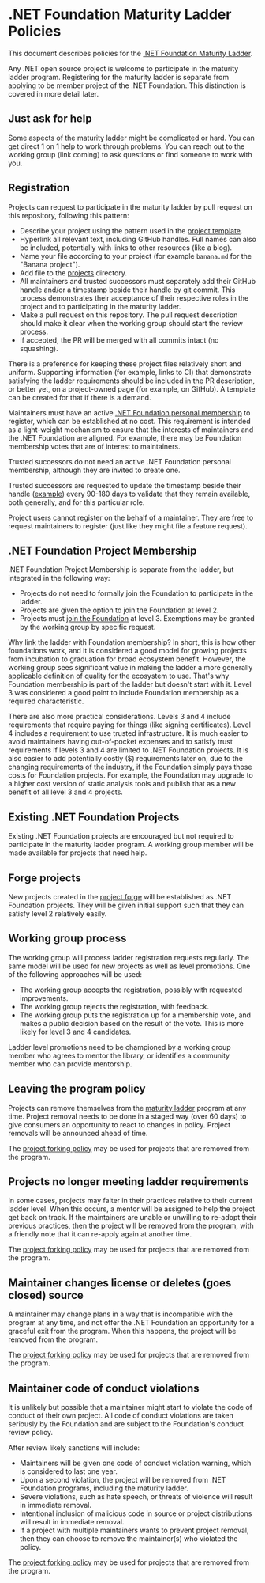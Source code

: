 # .NET Foundation Maturity Ladder Policies

This document describes policies for the [.NET Foundation Maturity Ladder](maturity-ladder.md).

Any .NET open source project is welcome to participate in the maturity ladder program. Registering for the maturity ladder is separate from applying to be member project of the .NET Foundation. This distinction is covered in more detail later.

## Just ask for help

Some aspects of the maturity ladder might be complicated or hard. You can get direct 1 on 1 help to work through problems. You can reach out to the working group (link coming) to ask questions or find someone to work with you.

## Registration

Projects can request to participate in the maturity ladder by pull request on this repository, following this pattern:

* Describe your project using the pattern used in the [project template](projects/_sample.md).
* Hyperlink all relevant text, including GitHub handles. Full names can also be included, potentially with links to other resources (like a blog).
* Name your file according to your project (for example `banana.md` for the "Banana project").
* Add file to the [projects](https://github.com/dotnet/foundation/tree/master/projects) directory.
* All maintainers and trusted successors must separately add their GitHub handle and/or a timestamp beside their handle by git commit. This process demonstrates their acceptance of their respective roles in the project and to participating in the maturity ladder.
* Make a pull request on this repository. The pull request description should make it clear when the working group should start the review process.
* If accepted, the PR will be merged with all commits intact (no squashing).

There is a preference for keeping these project files relatively short and uniform. Supporting information (for example, links to CI) that demonstrate satisfying the ladder requirements should be included in the PR description, or better yet, on a project-owned page (for example, on GitHub). A template can be created for that if there is a demand.

Maintainers must have an active [.NET Foundation personal membership](https://dotnetfoundation.org/become-a-member) to register, which can be established at no cost. This requirement is intended as a light-weight mechanism to ensure that the interests of maintainers and the .NET Foundation are aligned. For example, there may be Foundation membership votes that are of interest to maintainers.

Trusted successors do not need an active .NET Foundation personal membership, although they are invited to create one.

Trusted successors are requested to update the timestamp beside their handle ([example](projects/_sample.md#trusted-successors)) every 90-180 days to validate that they remain available, both generally, and for this particular role.

Project users cannot register on the behalf of a maintainer. They are free to request maintainers to register (just like they might file a feature request).

## .NET Foundation Project Membership

.NET Foundation Project Membership is separate from the ladder, but integrated in the following way:

* Projects do not need to formally join the Foundation to participate in the ladder.
* Projects are given the option to join the Foundation at level 2.
* Projects must [join the Foundation](https://github.com/dotnet/foundation/blob/master/guidance/new-projects.md) at level 3. Exemptions may be granted by the working group by specific request.

Why link the ladder with Foundation membership? In short, this is how other foundations work, and it is considered a good model for growing projects from incubation to graduation for broad ecosystem benefit. However, the working group sees significant value in making the ladder a more generally applicable definition of quality for the ecosystem to use. That's why Foundation membership is part of the ladder but doesn't start with it. Level 3 was considered a good point to include Foundation membership as a required characteristic.

There are also more practical considerations. Levels 3 and 4 include requirements that require paying for things (like signing certificates). Level 4 includes a requirement to use trusted infrastructure. It is much easier to avoid maintainers having out-of-pocket expenses and to satisfy trust requirements if levels 3 and 4 are limited to .NET Foundation projects. It is also easier to add potentially costly ($) requirements later on, due to the changing requirements of the industry, if the Foundation simply pays those costs for Foundation projects. For example, the Foundation may upgrade to a higher cost version of static analysis tools and publish that as a new benefit of all level 3 and 4 projects.

## Existing .NET Foundation Projects

Existing .NET Foundation projects are encouraged but not required to participate in the maturity ladder program. A working group member will be made available for projects that need help.

## Forge projects

New projects created in the [project forge](README.md#proposal-project-forge) will be established as .NET Foundation projects. They will be given initial support such that they can satisfy level 2 relatively easily.

## Working group process

The working group will process ladder registration requests regularly. The same model will be used for new projects as well as level promotions. One of the following approaches will be used:

* The working group accepts the registration, possibly with requested improvements.
* The working group rejects the registration, with feedback.
* The working group puts the registration up for a membership vote, and makes a public decision based on the result of the vote. This is more likely for level 3 and 4 candidates.

Ladder level promotions need to be championed by a working group member who agrees to mentor the library, or identifies a community member who can provide mentorship.

## Leaving the program policy

Projects can remove themselves from the [maturity ladder](maturity-ladder.md) program at any time. Project removal needs to be done in a staged way (over 60 days) to give consumers an opportunity to react to changes in policy. Project removals will be announced ahead of time.

The [project forking policy](project-continuation-policies.md#project-forking-policy) may be used for projects that are removed from the program.

## Projects no longer meeting ladder requirements

In some cases, projects may falter in their practices relative to their current ladder level. When this occurs, a mentor will be assigned to help the project get back on track. If the maintainers are unable or unwilling to re-adopt their previous practices, then the project will be removed from the program, with a friendly note that it can re-apply again at another time.

The [project forking policy](project-continuation-policies.md#project-forking-policy) may be used for projects that are removed from the program.

## Maintainer changes license or deletes (goes closed) source

A maintainer may change plans in a way that is incompatible with the program at any time, and not offer the .NET Foundation an opportunity for a graceful exit from the program. When this happens, the project will be removed from the program.

The [project forking policy](project-continuation-policies.md#project-forking-policy) may be used for projects that are removed from the program.

## Maintainer code of conduct violations

It is unlikely but possible that a maintainer might start to violate the code of conduct of their own project. All code of conduct violations are taken seriously by the Foundation and are subject to the Foundation's conduct review policy.

<!-- Include link to .NET Foundation's conduct review process when it's available -->

After review likely sanctions will include:
* Maintainers will be given one code of conduct violation warning, which is considered to last one year.
* Upon a second violation, the project will be removed from .NET Foundation programs, including the maturity ladder.
* Severe violations, such as hate speech, or threats of violence will result in immediate removal.
* Intentional inclusion of malicious code in source or project distributions will result in immediate removal.
* If a project with multiple maintainers wants to prevent project removal, then they can choose to remove the maintainer(s) who violated the policy.

The [project forking policy](project-continuation-policies.md#project-forking-policy) may be used for projects that are removed from the program.
